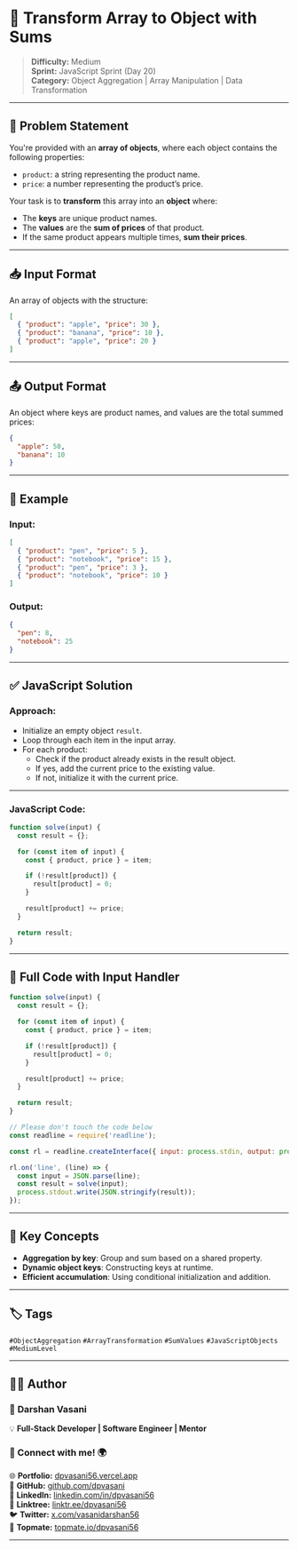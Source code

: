 # 🧮 Transform Array to Object with Sums

> **Difficulty:** Medium  
> **Sprint:** JavaScript Sprint (Day 20)  
> **Category:** Object Aggregation | Array Manipulation | Data Transformation

---

## 🧩 Problem Statement

You're provided with an **array of objects**, where each object contains the following properties:

- `product`: a string representing the product name.
- `price`: a number representing the product’s price.

Your task is to **transform** this array into an **object** where:

- The **keys** are unique product names.
- The **values** are the **sum of prices** of that product.
- If the same product appears multiple times, **sum their prices**.

---

## 📥 Input Format

An array of objects with the structure:

```json
[
  { "product": "apple", "price": 30 },
  { "product": "banana", "price": 10 },
  { "product": "apple", "price": 20 }
]
```

---

## 📤 Output Format

An object where keys are product names, and values are the total summed prices:

```json
{
  "apple": 50,
  "banana": 10
}
```

---

## 🧪 Example

### Input:

```json
[
  { "product": "pen", "price": 5 },
  { "product": "notebook", "price": 15 },
  { "product": "pen", "price": 3 },
  { "product": "notebook", "price": 10 }
]
```

### Output:

```json
{
  "pen": 8,
  "notebook": 25
}
```

---

## ✅ JavaScript Solution

### Approach:

- Initialize an empty object `result`.
- Loop through each item in the input array.
- For each product:
  - Check if the product already exists in the result object.
  - If yes, add the current price to the existing value.
  - If not, initialize it with the current price.

---

### JavaScript Code:

```js
function solve(input) {
  const result = {};

  for (const item of input) {
    const { product, price } = item;

    if (!result[product]) {
      result[product] = 0;
    }

    result[product] += price;
  }

  return result;
}
```

---

## 🧾 Full Code with Input Handler

```js
function solve(input) {
  const result = {};

  for (const item of input) {
    const { product, price } = item;

    if (!result[product]) {
      result[product] = 0;
    }

    result[product] += price;
  }

  return result;
}

// Please don't touch the code below
const readline = require('readline');

const rl = readline.createInterface({ input: process.stdin, output: process.stdout });

rl.on('line', (line) => {
  const input = JSON.parse(line);
  const result = solve(input);
  process.stdout.write(JSON.stringify(result));
});
```

---

## 🧠 Key Concepts

- **Aggregation by key**: Group and sum based on a shared property.
- **Dynamic object keys**: Constructing keys at runtime.
- **Efficient accumulation**: Using conditional initialization and addition.

---

## 🏷️ Tags

`#ObjectAggregation` `#ArrayTransformation` `#SumValues` `#JavaScriptObjects` `#MediumLevel`

---

## 👨‍💻 Author

### 🚀 **Darshan Vasani**  
💡 **Full-Stack Developer | Software Engineer | Mentor**

### 🔗 Connect with me! 🌍  
🌐 **Portfolio:** [dpvasani56.vercel.app](https://dpvasani56.vercel.app/)  
🐙 **GitHub:** [github.com/dpvasani](https://github.com/dpvasani)  
💼 **LinkedIn:** [linkedin.com/in/dpvasani56](https://linkedin.com/in/dpvasani56/)  
🌳 **Linktree:** [linktr.ee/dpvasani56](https://linktr.ee/dpvasani56)  
🐦 **Twitter:** [x.com/vasanidarshan56](https://x.com/vasanidarshan56)  
📢 **Topmate:** [topmate.io/dpvasani56](https://topmate.io/dpvasani56)

---
